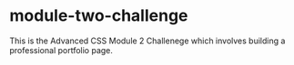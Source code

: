 # module-two-challenge
This is the Advanced CSS Module 2 Challenege which involves building a professional portfolio page.
